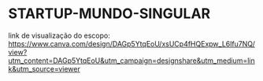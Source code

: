 # STARTUP-MUNDO-SINGULAR

link de visualização do escopo:
https://www.canva.com/design/DAGp5YtqEoU/xsUCp4fHQExpw_L6lfu7NQ/view?utm_content=DAGp5YtqEoU&utm_campaign=designshare&utm_medium=link&utm_source=viewer

